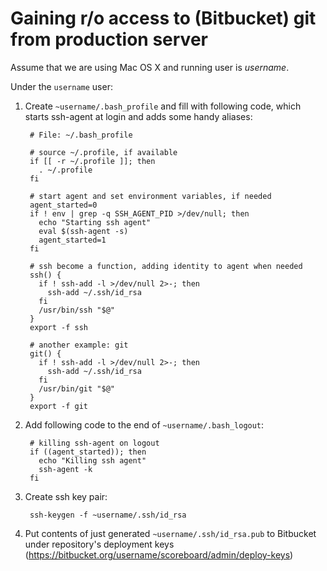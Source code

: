 Gaining r/o access to (Bitbucket) git from production server
============================================================


Assume that we are using Mac OS X and running user is _username_.

Under the `username` user:

1. Create `~username/.bash_profile` and fill with following code, which starts ssh-agent at login and adds some handy aliases:

        # File: ~/.bash_profile

        # source ~/.profile, if available
        if [[ -r ~/.profile ]]; then
          . ~/.profile
        fi

        # start agent and set environment variables, if needed
        agent_started=0
        if ! env | grep -q SSH_AGENT_PID >/dev/null; then
          echo "Starting ssh agent"
          eval $(ssh-agent -s)
          agent_started=1
        fi

        # ssh become a function, adding identity to agent when needed
        ssh() {
          if ! ssh-add -l >/dev/null 2>-; then
            ssh-add ~/.ssh/id_rsa
          fi
          /usr/bin/ssh "$@"
        }
        export -f ssh

        # another example: git
        git() {
          if ! ssh-add -l >/dev/null 2>-; then
            ssh-add ~/.ssh/id_rsa
          fi
          /usr/bin/git "$@"
        }
        export -f git

2. Add following code to the end of `~username/.bash_logout`:

        # killing ssh-agent on logout
        if ((agent_started)); then
          echo "Killing ssh agent"
          ssh-agent -k
        fi

3. Create ssh key pair:

        ssh-keygen -f ~username/.ssh/id_rsa

4. Put contents of just generated `~username/.ssh/id_rsa.pub` to Bitbucket under repository's deployment keys (<https://bitbucket.org/username/scoreboard/admin/deploy-keys>)

